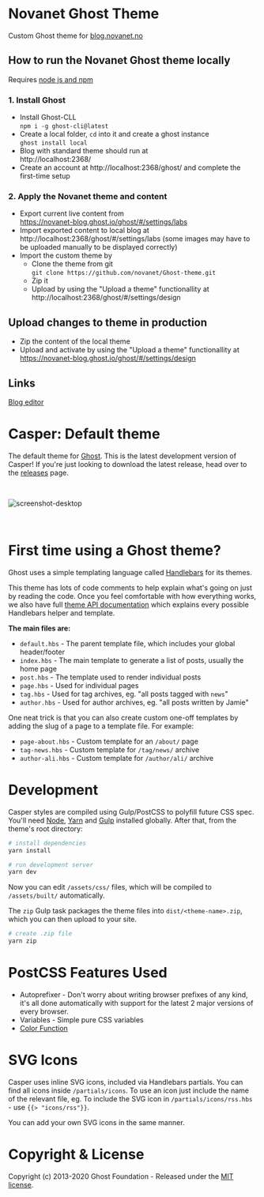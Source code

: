 # Novanet Ghost Theme

Custom Ghost theme for [blog.novanet.no]()

## How to run the Novanet Ghost theme locally

Requires [node js and npm](https://nodejs.org/en/download/)

### 1. Install Ghost

- Install Ghost-CLL   
  `npm i -g ghost-cli@latest`
- Create a local folder, `cd` into it and create a ghost instance   
  `ghost install local`
- Blog with standard theme should run at  
   http://localhost:2368/
- Create an account at http://localhost:2368/ghost/ and complete the first-time setup

### 2. Apply the Novanet theme and content

- Export current live content from  
  https://novanet-blog.ghost.io/ghost/#/settings/labs
- Import exported content to local blog at  
  http://localhost:2368/ghost/#/settings/labs
  (some images may have to be uploaded manually to be displayed correctly)
- Import the custom theme by
  - Clone the theme from git  
  `git clone https://github.com/novanet/Ghost-theme.git`  
  - Zip it
  - Upload by using the "Upload a theme" functionallity at   
  http://localhost:2368/ghost/#/settings/design

## Upload changes to theme in production

- Zip the content of the local theme
- Upload and activate by using the "Upload a theme" functionallity at   
  https://novanet-blog.ghost.io/ghost/#/settings/design


## Links

[Blog editor](https://novanet-blog.ghost.io/ghost/)




# Casper: Default theme

The default theme for [Ghost](http://github.com/tryghost/ghost/). This is the latest development version of Casper! If you're just looking to download the latest release, head over to the [releases](https://github.com/TryGhost/Casper/releases) page.

&nbsp;

![screenshot-desktop](https://user-images.githubusercontent.com/353959/66987533-40eae100-f0c1-11e9-822e-cbaf38fb8e3f.png)

&nbsp;

# First time using a Ghost theme?

Ghost uses a simple templating language called [Handlebars](http://handlebarsjs.com/) for its themes.

This theme has lots of code comments to help explain what's going on just by reading the code. Once you feel comfortable with how everything works, we also have full [theme API documentation](https://ghost.org/docs/api/handlebars-themes/) which explains every possible Handlebars helper and template.

**The main files are:**

- `default.hbs` - The parent template file, which includes your global header/footer
- `index.hbs` - The main template to generate a list of posts, usually the home page
- `post.hbs` - The template used to render individual posts
- `page.hbs` - Used for individual pages
- `tag.hbs` - Used for tag archives, eg. "all posts tagged with `news`"
- `author.hbs` - Used for author archives, eg. "all posts written by Jamie"

One neat trick is that you can also create custom one-off templates by adding the slug of a page to a template file. For example:

- `page-about.hbs` - Custom template for an `/about/` page
- `tag-news.hbs` - Custom template for `/tag/news/` archive
- `author-ali.hbs` - Custom template for `/author/ali/` archive


# Development

Casper styles are compiled using Gulp/PostCSS to polyfill future CSS spec. You'll need [Node](https://nodejs.org/), [Yarn](https://yarnpkg.com/) and [Gulp](https://gulpjs.com) installed globally. After that, from the theme's root directory:

```bash
# install dependencies
yarn install

# run development server
yarn dev
```

Now you can edit `/assets/css/` files, which will be compiled to `/assets/built/` automatically.

The `zip` Gulp task packages the theme files into `dist/<theme-name>.zip`, which you can then upload to your site.

```bash
# create .zip file
yarn zip
```

# PostCSS Features Used

- Autoprefixer - Don't worry about writing browser prefixes of any kind, it's all done automatically with support for the latest 2 major versions of every browser.
- Variables - Simple pure CSS variables
- [Color Function](https://github.com/postcss/postcss-color-function)


# SVG Icons

Casper uses inline SVG icons, included via Handlebars partials. You can find all icons inside `/partials/icons`. To use an icon just include the name of the relevant file, eg. To include the SVG icon in `/partials/icons/rss.hbs` - use `{{> "icons/rss"}}`.

You can add your own SVG icons in the same manner.


# Copyright & License

Copyright (c) 2013-2020 Ghost Foundation - Released under the [MIT license](LICENSE).
